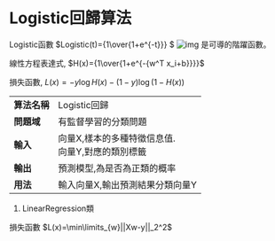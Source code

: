 # Logistic回歸算法

Logistic函數
$Logistic(t)={1\over{1+e^{-t}}} $
![img](https://upload.wikimedia.org/wikipedia/commons/thumb/8/88/Logistic-curve.svg/640px-Logistic-curve.svg.png)
是可導的階躍函數。

線性方程表達式,
$H(x)={1\over{1+e^{-{w^T x_i+b}}}}$

損失函數,
$L(x)=-y \log H(x)-(1-y)\log(1-H(x))$

|||
|--|--|
|**算法名稱**|Logistic回歸|
|**問題域**|有監督學習的分類問題|
|**輸入**|向量X,樣本的多種特徵信息值. <br> 向量Y,對應的類別標籤|
|**輸出**|預測模型,為是否為正類的概率|
|**用法**|輸入向量X,輸出預測結果分類向量Y|

1. LinearRegression類

損失函數 $L(x)=\min\limits_{w}||Xw-y||_2^2$